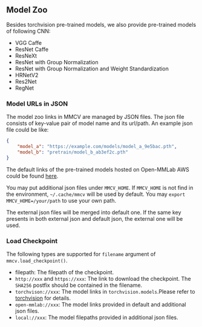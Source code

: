 ## Model Zoo
Besides torchvision pre-trained models, we also provide pre-trained models of following CNN:
* VGG Caffe
* ResNet Caffe
* ResNeXt
* ResNet with Group Normalization
* ResNet with Group Normalization and Weight Standardization
* HRNetV2
* Res2Net
* RegNet

### Model URLs in JSON
The model zoo links in MMCV are managed by JSON files.
The json file consists of key-value pair of model name and its url/path.
An example json file could be like:
```json
{
    "model_a": "https://example.com/models/model_a_9e5bac.pth",
    "model_b": "pretrain/model_b_ab3ef2c.pth"
}
```
The default links of the pre-trained models hosted on Open-MMLab AWS could be found [here](../mmcv/urls/open_mmlab.json).

You may put additional json files under `MMCV_HOME`. If `MMCV_HOME` is not find in the environment, `~/.cache/mmcv` will be used by default. You may `export MMCV_HOME=/your/path` to use your own path.

The external json files will be merged into default one. If the same key presents in both external json and default json, the external one will be used.

### Load Checkpoint
The following types are supported for `filename` argument of `mmcv.load_checkpoint()`.
* filepath: The filepath of the checkpoint.
* `http://xxx` and `https://xxx`: The link to download the checkpoint. The `SHA256` postfix should be contained in the filename.
* `torchvison://xxx`: The model links in `torchvision.models`.Please refer to [torchvision](https://pytorch.org/docs/stable/torchvision/models.html) for details.
* `open-mmlab://xxx`: The model links provided in default and additional json files.
* `local://xxx`: The model filepaths provided in additional json files.
